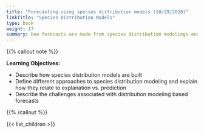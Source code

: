 ```yaml
---
title: "Forecasting using species distribution models (10/29/2020)"
linkTitle: "Species Distribution Models"
type: book
weight: 17
summary: How forecasts are made from species distribution modelings and the challenges associated with these forecasts
---
```


{{% callout note %}}

**Learning Objectives:**
* Describe how species distribution models are built
* Define different approaches to species distribution modeling and explain how they relate to explanation vs. prediction
* Describe the challenges associated with distribution modeling based forecasts

{{% /callout %}}

{{< list_children >}}